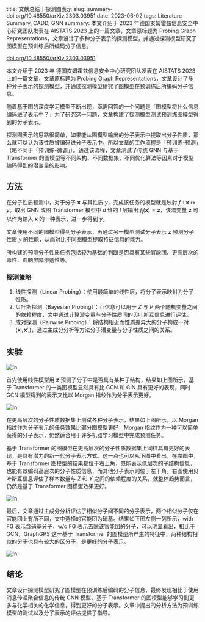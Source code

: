 title: 文献总结｜探测图表示
slug: summary-doi.org/10.48550/arXiv.2303.03951
date: 2023-06-02
tags: Literature Summary, CADD, GNN
summary: 本文介绍于 2023 年德国亥姆霍兹信息安全中心研究团队发表在 AISTATS 2023 上的一篇文章，文章原标题为 Probing Graph Representations，文章设计了多种分子表示的探测模型，并通过探测模型研究了图模型在预训练后所编码分子信息。

<i class="fa-solid fa-arrow-up-right-from-square"></i> [doi.org/10.48550/arXiv.2303.03951](https://doi.org/10.48550/arXiv.2303.03951)

本文介绍于 2023 年 德国亥姆霍兹信息安全中心研究团队发表在 AISTATS 2023 上的一篇文章，文章原标题为 Probing Graph Representations，文章设计了多种分子表示的探测模型，并通过探测模型研究了图模型在预训练后所编码分子信息。

随着基于图的深度学习模型不断出现，亟需回答的一个问题是「图模型将什么信息编码进了表示中？」为了研究这一问题，文章构建了探测模型测试预训练图模型得到的分子表示。

探测图表示的思路很简单，如果能从图模型输出的分子表示中提取出分子性质，那么就可以认为该性质被编码进分子表示中，所以文章的工作流程是「预训练-预测」（略不同于「预训练-微调」）。通过该流程，文章测试了传统 GNN 与基于 Transformer 的图模型等不同架构、不同数据集、不同优化算法等因素对于模型编码得到的潜变量的影响。

## 方法

在分子性质预测中，对于分子 $\boldsymbol{x}$ 与其性质 $y$，完成该任务的模型就是映射 $f:\boldsymbol{x}\mapsto y$。取出 GNN 或图 Transformer 模型中 $d$ 维的 $l$ 层输出 $f_l(\boldsymbol{x})=\boldsymbol{z}$，该潜变量 $\boldsymbol{z}$ 可以作为输入 $\boldsymbol{x}$ 的一种表示，进一步得到 $y$。

文章使用不同的图模型得到分子表示，再通过另一模型测试分子表示 $\boldsymbol{z}$ 预测分子性质 $y$ 的性能，从而对比不同图模型提取特征信息的能力。

所构建的预测分子性质任务包括较为基础的判断是否具有某些官能团、更高层次的毒性、血脑屏障渗透性等。

### 探测策略

1. 线性探测（Linear Probing）：使用最简单的线性层，将分子表示映射为分子性质。
2. 贝叶斯探测（Bayesian Probing）：互信息可以用于 $Z$ 与 $P$ 两个随机变量之间的依赖程度，文中通过计算潜变量与分子性质间的贝叶斯互信息进行评估。
3. 成对探测（Pairwise Probing）：将结构相近而性质差异大的分子构成一对 $(\boldsymbol{x}_i,\boldsymbol{x}'_i)$，通过主成分分析等方法分子潜变量与分子性质之间的关系。

## 实验

![!n](https://storage.live.com/items/4D18B16B8E0B1EDB!9217?authkey=ALYpzW-ZQ_VBXTU)

首先使用线性模型用 $\boldsymbol{z}$ 预测了分子中是否具有某种子结构，结果如上图所示，基于 Transformer 的一类图模型显然具有比 GCN 和 GIN 具有更好的表现，同时 GCN 模型得到的表示又比以 Morgan 指纹作为分子表示更好。

![!n](https://storage.live.com/items/4D18B16B8E0B1EDB!9218?authkey=ALYpzW-ZQ_VBXTU)

在更高层次的分子性质数据集上测试各种分子表示，结果如上图所示，以 Morgan 指纹作为分子表示的任务效果比部分图模型更好，Morgan 指纹作为一种可以简单获得的分子表示，仍然适合用于许多机器学习模型中完成预测任务。

基于 Transformer 的图模型在更高层次的分子性质数据集上同样具有更好的表现，是具有潜力的新一代分子表示方式。这一点也可以从下图中看出，在左图中，基于 Transformer 图模型的结果都位于右上角，既能表示低层次的子结构信息，也能有效编码高层次的分子性质信息，而其他分子表示则位于左下角。右图使用贝叶斯互信息评估了样本数量与 $Z$ 和 $Y$ 之间的依赖程度的关系，就整体趋势而言，仍然是基于 Transformer 图模型效果更好。

![!n](https://storage.live.com/items/4D18B16B8E0B1EDB!9219?authkey=ALYpzW-ZQ_VBXTU)

最后，文章通过主成分分析评估了相似分子间不同的分子表示，两个相似分子仅在官能团上有所不同，文中选择的官能团为硝基。结果如下图左侧一列所示，with FG 表示含硝基分子，w/o FG 表示去除该官能团的分子，可以明显看出，相比于 GCN，GraphGPS 这一基于 Transformer 的图模型所产生的特征中，两种结构相似的分子也具有较大的区分子，是更好的分子表示。

![!n](https://storage.live.com/items/4D18B16B8E0B1EDB!9220?authkey=ALYpzW-ZQ_VBXTU)

## 结论

文章设计探测模型研究了图模型在预训练后编码的分子信息，最终发现相比于使用消息传递聚合信息的传统 GNN 模型，基于 Transformer 的图模型能够学习到更多与化学相关的化学信息，得到更好的分子表示。文章中提出的分析方法为预训练模型的测试以及分子表示的评估提供了指导。